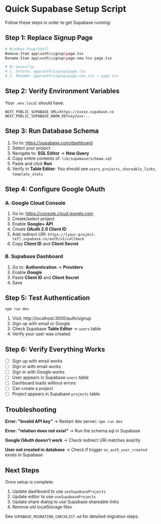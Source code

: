 # Quick Supabase Setup Script

Follow these steps in order to get Supabase running:

## Step 1: Replace Signup Page

```bash
# Windows PowerShell
Remove-Item app\auth\signup\page.tsx
Rename-Item app\auth\signup\page-new.tsx page.tsx

# Or manually:
# 1. Delete: app/auth/signup/page.tsx
# 2. Rename: app/auth/signup/page-new.tsx → page.tsx
```

## Step 2: Verify Environment Variables

Your `.env.local` should have:
```env
NEXT_PUBLIC_SUPABASE_URL=https://xxxxx.supabase.co
NEXT_PUBLIC_SUPABASE_ANON_KEY=eyJxxx...
```

## Step 3: Run Database Schema

1. Go to: https://supabase.com/dashboard
2. Select your project
3. Navigate to: **SQL Editor** → **New Query**
4. Copy entire contents of: `lib/supabase/schema.sql`
5. Paste and click **Run**
6. Verify in **Table Editor**: You should see `users`, `projects`, `shareable_links`, `template_stats`

## Step 4: Configure Google OAuth

### A. Google Cloud Console
1. Go to: https://console.cloud.google.com
2. Create/select project
3. Enable **Google+ API**
4. Create **OAuth 2.0 Client ID**
5. Add redirect URI: `https://[your-project-ref].supabase.co/auth/v1/callback`
6. Copy **Client ID** and **Client Secret**

### B. Supabase Dashboard
1. Go to: **Authentication** → **Providers**
2. Enable **Google**
3. Paste **Client ID** and **Client Secret**
4. Save

## Step 5: Test Authentication

```bash
npm run dev
```

1. Visit: http://localhost:3000/auth/signup
2. Sign up with email or Google
3. Check Supabase **Table Editor** → `users` table
4. Verify your user was created

## Step 6: Verify Everything Works

- [ ] Sign up with email works
- [ ] Sign in with email works
- [ ] Sign in with Google works
- [ ] User appears in Supabase `users` table
- [ ] Dashboard loads without errors
- [ ] Can create a project
- [ ] Project appears in Supabase `projects` table

## Troubleshooting

**Error: "Invalid API key"**
→ Restart dev server: `npm run dev`

**Error: "relation does not exist"**
→ Run the schema.sql in Supabase

**Google OAuth doesn't work**
→ Check redirect URI matches exactly

**User not created in database**
→ Check if trigger `on_auth_user_created` exists in Supabase

## Next Steps

Once setup is complete:
1. Update dashboard to use `useSupabaseProjects`
2. Update editor to use `useSupabaseProjects`
3. Update share dialog to use Supabase shareable links
4. Remove old localStorage files

See `SUPABASE_MIGRATION_CHECKLIST.md` for detailed migration steps.
